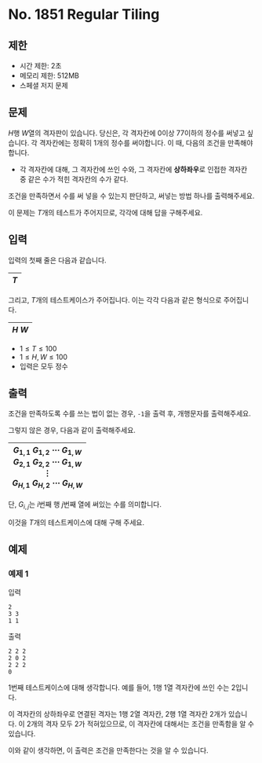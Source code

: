# No. 1851 Regular Tiling

## 제한

- 시간 제한: 2초
- 메모리 제한: 512MB
- 스페셜 저지 문제

## 문제

$H$행 $W$열의 격자판이 있습니다.
당신은, 각 격자칸에 $0$이상 $77$이하의 정수를 써넣고 싶습니다. 각 격자칸에는 정확히 $1$개의 정수를 써야합니다. 이 때, 다음의 조건을 만족해야 합니다.

- 각 격자칸에 대해, 그 격자칸에 쓰인 수와, 그 격자칸에 **상하좌우**로 인접한 격자칸 중 같은 수가 적힌 격자칸의 수가 같다.

조건을 만족하면서 수를 써 넣을 수 있는지 판단하고, 써넣는 방법 하나를 출력해주세요.

이 문제는 $T$개의 테스트가 주어지므로, 각각에 대해 답을 구해주세요.

## 입력

입력의 첫째 줄은 다음과 같습니다.

|$T$|
|-|

그리고, $T$개의 테스트케이스가 주어집니다. 이는 각각 다음과 같은 형식으로 주어집니다.

| $H$ $W$ |
| ------- |

- $1 \le T \le 100$
- $1 \le H, W \le 100$
- 입력은 모두 정수

## 출력

조건을 만족하도록 수를 쓰는 법이 없는 경우, `-1`을 출력 후, 개행문자를 출력해주세요.

그렇지 않은 경우, 다음과 같이 출력해주세요.

| $G_{1, 1}$ $G_{1, 2}$ $\cdots$ $G_{1, W}$<br>$G_{2, 1}$ $G_{2, 2}$ $\cdots$ $G_{1, W}$<br>$\vdots$<br>$G_{H, 1}$ $G_{H, 2}$ $\cdots$ $G_{H, W}$ |
| ------------------------------------------------------------ |

단, $G_{i, j}$는 $i$번째 행 $j$번째 열에 써있는 수를 의미합니다.

이것을 $T$개의 테스트케이스에 대해 구해 주세요.

## 예제

### 예제 1

입력

```
2
3 3
1 1
```

출력

```
2 2 2
2 0 2
2 2 2
0
```

$1$번째 테스트케이스에 대해 생각합니다. 예를 들어, $1$행 $1$열 격자칸에 쓰인 수는 $2$입니다.

이 격자칸의 상하좌우로 연결된 격자는 $1$행 $2$열 격자칸, $2$행 $1$열 격자칸 $2$개가 있습니다.
이 $2$개의 격자 모두 $2$가 적혀있으므로, 이 격자칸에 대해서는 조건을 만족함을 알 수 있습니다.

이와 같이 생각하면, 이 출력은 조건을 만족한다는 것을 알 수 있습니다.
